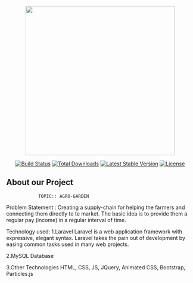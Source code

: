 <p align="center"><img src="https://res.cloudinary.com/dtfbvvkyp/image/upload/v1566331377/laravel-logolockup-cmyk-red.svg" width="400"></p>

<p align="center">
<a href="https://travis-ci.org/laravel/framework"><img src="https://travis-ci.org/laravel/framework.svg" alt="Build Status"></a>
<a href="https://packagist.org/packages/laravel/framework"><img src="https://poser.pugx.org/laravel/framework/d/total.svg" alt="Total Downloads"></a>
<a href="https://packagist.org/packages/laravel/framework"><img src="https://poser.pugx.org/laravel/framework/v/stable.svg" alt="Latest Stable Version"></a>
<a href="https://packagist.org/packages/laravel/framework"><img src="https://poser.pugx.org/laravel/framework/license.svg" alt="License"></a>
</p>

## About our Project

                TOPIC:: AGRO-GARDEN

Problem Statement : Creating a supply-chain for helping the farmers and connecting them directly to te market. The basic idea is to provide them a regular pay (income) in a regular interval of time.

Technology used: 
1.Laravel
Laravel is a web application framework with expressive, elegant syntax. Laravel takes the pain out of development by easing common tasks used in many web projects.

2.MySQL Database

3.Other Technologies
HTML, CSS, JS, JQuery, Animated CSS, Bootstrap, Particles.js
